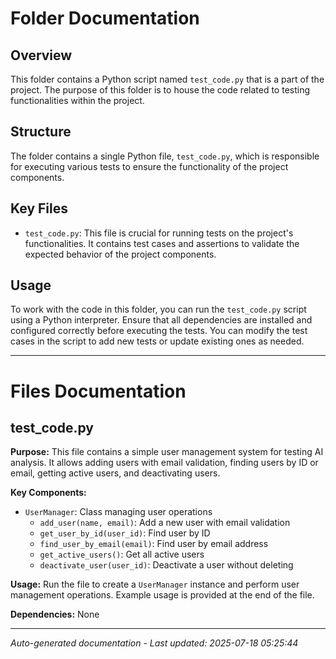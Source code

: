 # Folder Documentation

## Overview
This folder contains a Python script named `test_code.py` that is a part of the project. The purpose of this folder is to house the code related to testing functionalities within the project.

## Structure
The folder contains a single Python file, `test_code.py`, which is responsible for executing various tests to ensure the functionality of the project components.

## Key Files
- `test_code.py`: This file is crucial for running tests on the project's functionalities. It contains test cases and assertions to validate the expected behavior of the project components.

## Usage
To work with the code in this folder, you can run the `test_code.py` script using a Python interpreter. Ensure that all dependencies are installed and configured correctly before executing the tests. You can modify the test cases in the script to add new tests or update existing ones as needed.

---

# Files Documentation

## test_code.py

**Purpose:** This file contains a simple user management system for testing AI analysis. It allows adding users with email validation, finding users by ID or email, getting active users, and deactivating users.

**Key Components:**
- `UserManager`: Class managing user operations
  - `add_user(name, email)`: Add a new user with email validation
  - `get_user_by_id(user_id)`: Find user by ID
  - `find_user_by_email(email)`: Find user by email address
  - `get_active_users()`: Get all active users
  - `deactivate_user(user_id)`: Deactivate a user without deleting

**Usage:** Run the file to create a `UserManager` instance and perform user management operations. Example usage is provided at the end of the file.

**Dependencies:** None

---
*Auto-generated documentation - Last updated: 2025-07-18 05:25:44*
